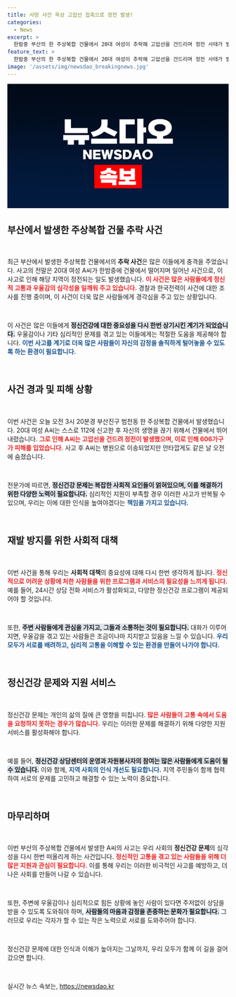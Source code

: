 ```yaml
---
title: 사망 사건 옥상 고압선 접촉으로 정전 발생!
categories:
  - News
excerpt: >
  한밤중 부산의 한 주상복합 건물에서 20대 여성이 추락해 고압선을 건드리며 정전 사태가 발생했습니다. 신고 후 안타깝게도 사망한 그녀의 경위는 여전히 조사 중입니다.
feature_text: >
  한밤중 부산의 한 주상복합 건물에서 20대 여성이 추락해 고압선을 건드리며 정전 사태가 발생했습니다. 신고 후 안타깝게도 사망한 그녀의 경위는 여전히 조사 중입니다.
image: '/assets/img/newsdao_breakingnews.jpg'
---
```


<p><img src="/assets/img/newsdao_breakingnews.jpg" alt="ontimetimes 속보" /></p>

<h2 data-ke-size="size26">부산에서 발생한 주상복합 건물 추락 사건</h2>

<p data-ke-size="size16">&nbsp;</p>

<p>최근 부산에서 발생한 주상복합 건물에서의 <b>추락 사건</b>은 많은 이들에게 충격을 주었습니다. 사고의 전말은 20대 여성 A씨가 한밤중에 건물에서 떨어지며 일어난 사건으로, 이 사고로 인해 해당 지역이 정전되는 일도 발생했습니다. <b><span style="color: #ee2323;">이 사건은 많은 사람들에게 정신적 고통과 우울감의 심각성을 일깨워 주고 있습니다.</span></b> 경찰과 한국전력이 사건에 대한 조사를 진행 중이며, 이 사건이 더욱 많은 사람들에게 경각심을 주고 있는 상황입니다. </p>

<p data-ke-size="size16">&nbsp;</p>

<p>이 사건은 많은 이들에게 <b><span style="background-color: #21538527;">정신건강에 대한 중요성을 다시 한번 상기시킨 계기가 되었습니다.</span></b> 우울감이나 기타 심리적인 문제를 겪고 있는 이들에게는 적절한 도움을 제공해야 합니다. <b><span style="color: #1a5490;">이번 사고를 계기로 더욱 많은 사람들이 자신의 감정을 솔직하게 털어놓을 수 있도록 하는 환경이 필요합니다.</span></b></p>

<p data-ke-size="size16">&nbsp;</p>

<h2 data-ke-size="size26">사건 경과 및 피해 상황</h2>

<p data-ke-size="size16">&nbsp;</p>

<p>이번 사건은 오늘 오전 3시 20분경 부산진구 범천동 한 주상복합 건물에서 발생했습니다. 20대 여성 A씨는 스스로 112에 신고한 후 자신의 생명을 끊기 위해서 건물에서 뛰어내렸습니다. <b><span style="color: #ee2323;">그로 인해 A씨는 고압선을 건드려 정전이 발생했으며, 이로 인해 606가구가 피해를 입었습니다.</span></b> 사고 후 A씨는 병원으로 이송되었지만 안타깝게도 같은 날 오전에 숨졌습니다. </p>

<p data-ke-size="size16">&nbsp;</p>

<p>전문가에 따르면, <b><span style="background-color: #21538527;">정신건강 문제는 복잡한 사회적 요인들이 얽혀있으며, 이를 해결하기 위한 다양한 노력이 필요합니다.</span></b> 심리적인 지원이 부족할 경우 이러한 사고가 반복될 수 있으며, 우리는 이에 대한 인식을 높여야겠다는 <b><span style="color: #1a5490;">책임을 가지고 있습니다.</span></b></p>

<p data-ke-size="size16">&nbsp;</p>

<h2 data-ke-size="size26">재발 방지를 위한 사회적 대책</h2>

<p data-ke-size="size16">&nbsp;</p>

<p>이번 사건을 통해 우리는 <b>사회적 대책</b>의 중요성에 대해 다시 한번 생각하게 됩니다. <b><span style="color: #ee2323;">정신적으로 어려운 상황에 처한 사람들을 위한 프로그램과 서비스의 필요성을 느끼게 됩니다.</span></b> 예를 들어, 24시간 상담 전화 서비스가 활성화되고, 다양한 정신건강 프로그램이 제공되어야 할 것입니다. </p>

<p data-ke-size="size16">&nbsp;</p>

<p>또한, <b><span style="background-color: #21538527;">주변 사람들에게 관심을 가지고, 그들과 소통하는 것이 필요합니다.</span></b> 대화가 이루어지면, 우울감을 겪고 있는 사람들은 조금이나마 지지받고 있음을 느낄 수 있습니다. <b><span style="color: #1a5490;">우리 모두가 서로를 배려하고, 심리적 고통을 이해할 수 있는 환경을 만들어 나가야 합니다.</span></b></p>

<p data-ke-size="size16">&nbsp;</p>

<h2 data-ke-size="size26">정신건강 문제와 지원 서비스</h2>

<p data-ke-size="size16">&nbsp;</p>

<p>정신건강 문제는 개인의 삶의 질에 큰 영향을 미칩니다. <b><span style="color: #ee2323;">많은 사람들이 고통 속에서 도움을 요청하지 못하는 경우가 많습니다.</span></b> 우리는 이러한 문제를 해결하기 위해 다양한 지원 서비스를 활성화해야 합니다. </p>

<p data-ke-size="size16">&nbsp;</p>

<p>예를 들어, <b><span style="background-color: #21538527;">정신건강 상담센터의 운영과 자원봉사자의 참여는 많은 사람들에게 도움이 될 수 있습니다.</span></b> 이와 함께, <b><span style="color: #1a5490;">지역 사회의 인식 개선도 필요합니다.</span></b> 지역 주민들이 함께 협력하여 서로의 문제를 고민하고 해결할 수 있는 노력이 중요합니다.</p>

<p data-ke-size="size16">&nbsp;</p>

<h2 data-ke-size="size26">마무리하며</h2>

<p data-ke-size="size16">&nbsp;</p>

<p>이번 부산의 주상복합 건물에서 발생한 A씨의 사고는 우리 사회의 <b>정신건강 문제</b>의 심각성을 다시 한번 떠올리게 하는 사건입니다. <b><span style="color: #ee2323;">정신적인 고통을 겪고 있는 사람들을 위해 더 많은 지원과 관심이 필요합니다.</span></b> 이를 통해 우리는 이러한 비극적인 사고를 예방하고, 더 나은 사회를 만들어 나갈 수 있습니다. </p>

<p data-ke-size="size16">&nbsp;</p> 

<p data-ke-size="size16">또한, 주변에 우울감이나 심리적으로 힘든 상황에 놓인 사람이 있다면 주저없이 상담을 받을 수 있도록 도와줘야 하며, <b><span style="background-color: #21538527;">사람들의 마음과 감정을 존중하는 문화가 필요합니다.</span></b> 그러므로 우리는 각자가 할 수 있는 작은 노력으로 서로를 도와주어야 합니다.</p>

<p data-ke-size="size16">&nbsp;</p>

<p data-ke-size="size16">정신건강 문제에 대한 인식과 이해가 높아지는 그날까지, 우리 모두가 함께 이 길을 걸어갔으면 합니다.</p>

<p data-ke-size="size16">&nbsp;</p>
실시간 뉴스 속보는, <a href="https://newsdao.kr" rel="dofollow">https://newsdao.kr</a>


